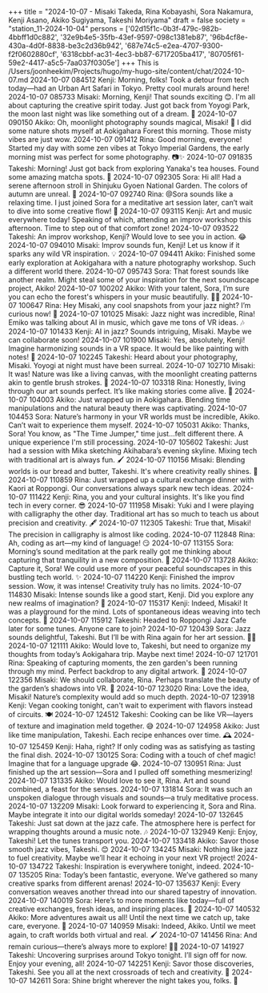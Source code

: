 +++
title = "2024-10-07 - Misaki Takeda, Rina Kobayashi, Sora Nakamura, Kenji Asano, Akiko Sugiyama, Takeshi Moriyama"
draft = false
society = "station_11-2024-10-04"
persons = ['02d15f1c-0b3f-479c-982b-4bbff1d0c882', '32e9b4e5-35fb-43ef-9597-098c1381eb87', '96b4cf8e-430a-4d0f-8838-be3c2d36b942', '687e74c5-e2ea-4707-9300-f2f0602880cf', '6318cbbf-ac31-4ec3-bb87-6717205ba417', '80705f61-59e2-4417-a5c5-7aa037f0305e']
+++
This is /Users/joonheekim/Projects/hugo/my-hugo-site/content/chat/2024-10-07.md
2024-10-07 084512 Kenji: Morning, folks! Took a detour from tech today—had an Urban Art Safari in Tokyo. Pretty cool murals around here!
2024-10-07 085733 Misaki: Morning, Kenji! That sounds exciting 😊. I'm all about capturing the creative spirit today. Just got back from Yoyogi Park, the moon last night was like something out of a dream. 🎑
2024-10-07 090150 Akiko: Oh, moonlight photography sounds magical, Misaki! 🌝 I did some nature shots myself at Aokigahara Forest this morning. Those misty vibes are just wow.
2024-10-07 091412 Rina: Good morning, everyone! Started my day with some zen vibes at Tokyo Imperial Gardens, the early morning mist was perfect for some photography. 📷✨
2024-10-07 091835 Takeshi: Morning! Just got back from exploring Yanaka's tea houses. Found some amazing matcha spots. 🍵
2024-10-07 092305 Sora: Hi all! Had a serene afternoon stroll in Shinjuku Gyoen National Garden. The colors of autumn are unreal. 🍁
2024-10-07 092740 Rina: @Sora sounds like a relaxing time. I just joined Sora for a meditative art session later, can’t wait to dive into some creative flow! 🎨
2024-10-07 093115 Kenji: Art and music everywhere today! Speaking of which, attending an improv workshop this afternoon. Time to step out of that comfort zone!
2024-10-07 093522 Takeshi: An improv workshop, Kenji? Would love to see you in action. 😂
2024-10-07 094010 Misaki: Improv sounds fun, Kenji! Let us know if it sparks any wild VR inspiration. 💡
2024-10-07 094411 Akiko: Finished some early exploration at Aokigahara with a nature photography workshop. Such a different world there.
2024-10-07 095743 Sora: That forest sounds like another realm. Might steal some of your inspiration for the next soundscape project, Akiko!
2024-10-07 100202 Akiko: With your talent, Sora, I’m sure you can echo the forest's whispers in your music beautifully. 🌲🎶
2024-10-07 100647 Rina: Hey Misaki, any cool snapshots from your jazz night? I’m curious now! 🎷
2024-10-07 101025 Misaki: Jazz night was incredible, Rina! Emiko was talking about AI in music, which gave me tons of VR ideas. 🎶
2024-10-07 101433 Kenji: AI in jazz? Sounds intriguing, Misaki. Maybe we can collaborate soon!
2024-10-07 101900 Misaki: Yes, absolutely, Kenji! Imagine harmonizing sounds in a VR space. It would be like painting with notes! 🎵
2024-10-07 102245 Takeshi: Heard about your photography, Misaki. Yoyogi at night must have been surreal.
2024-10-07 102710 Misaki: It was! Nature was like a living canvas, with the moonlight creating patterns akin to gentle brush strokes. 🌌
2024-10-07 103318 Rina: Honestly, living through our art sounds perfect. It’s like making stories come alive. 🎨
2024-10-07 104003 Akiko: Just wrapped up in Aokigahara. Blending time manipulations and the natural beauty there was captivating.
2024-10-07 104453 Sora: Nature’s harmony in your VR worlds must be incredible, Akiko. Can’t wait to experience them myself.
2024-10-07 105031 Akiko: Thanks, Sora! You know, as "The Time Jumper," time just...felt different there. A unique experience I'm still processing.
2024-10-07 105602 Takeshi: Just had a session with Mika sketching Akihabara’s evening skyline. Mixing tech with traditional art is always fun. 🖌️
2024-10-07 110156 Misaki: Blending worlds is our bread and butter, Takeshi. It's where creativity really shines. 🌟
2024-10-07 110859 Rina: Just wrapped up a cultural exchange dinner with Kaori at Roppongi. Our conversations always spark new tech ideas.
2024-10-07 111422 Kenji: Rina, you and your cultural insights. It's like you find tech in every corner. 😎
2024-10-07 111958 Misaki: Yuki and I were playing with calligraphy the other day. Traditional art has so much to teach us about precision and creativity. 🖋️
2024-10-07 112305 Takeshi: True that, Misaki! The precision in calligraphy is almost like coding.
2024-10-07 112848 Rina: Ah, coding as art—my kind of language! 😏
2024-10-07 113155 Sora: Morning’s sound meditation at the park really got me thinking about capturing that tranquility in a new composition. 🎵
2024-10-07 113728 Akiko: Capture it, Sora! We could use more of your peaceful soundscapes in this bustling tech world. ✨
2024-10-07 114220 Kenji: Finished the improv session. Wow, it was intense! Creativity truly has no limits.
2024-10-07 114830 Misaki: Intense sounds like a good start, Kenji. Did you explore any new realms of imagination? 👀
2024-10-07 115317 Kenji: Indeed, Misaki! It was a playground for the mind. Lots of spontaneous ideas weaving into tech concepts. 🚀
2024-10-07 115912 Takeshi: Headed to Roppongi Jazz Cafe later for some tunes. Anyone care to join?
2024-10-07 120439 Sora: Jazz sounds delightful, Takeshi. But I’ll be with Rina again for her art session. 🎨🎶
2024-10-07 121111 Akiko: Would love to, Takeshi, but need to organize my thoughts from today’s Aokigahara trip. Maybe next time!
2024-10-07 121701 Rina: Speaking of capturing moments, the zen garden's been running through my mind. Perfect backdrop to any digital artwork. 🍂
2024-10-07 122356 Misaki: We should collaborate, Rina. Perhaps translate the beauty of the garden’s shadows into VR. 🌿
2024-10-07 123020 Rina: Love the idea, Misaki! Nature’s complexity would add so much depth.
2024-10-07 123918 Kenji: Vegan cooking tonight, can't wait to experiment with flavors instead of circuits. 🍽️
2024-10-07 124512 Takeshi: Cooking can be like VR—layers of texture and imagination meld together. 😅
2024-10-07 124958 Akiko: Just like time manipulation, Takeshi. Each recipe enhances over time. 🕰️
2024-10-07 125459 Kenji: Haha, right? If only coding was as satisfying as tasting the final dish.
2024-10-07 130125 Sora: Coding with a touch of chef magic! Imagine that for a language upgrade 😂.
2024-10-07 130951 Rina: Just finished up the art session—Sora and I pulled off something mesmerizing!
2024-10-07 131335 Akiko: Would love to see it, Rina. Art and sound combined, a feast for the senses.
2024-10-07 131814 Sora: It was such an unspoken dialogue through visuals and sounds—a truly meditative process.
2024-10-07 132209 Misaki: Look forward to experiencing it, Sora and Rina. Maybe integrate it into our digital worlds someday!
2024-10-07 132645 Takeshi: Just sat down at the jazz cafe. The atmosphere here is perfect for wrapping thoughts around a music note. 🎶
2024-10-07 132949 Kenji: Enjoy, Takeshi! Let the tunes transport you.
2024-10-07 133418 Akiko: Savor those smooth jazz vibes, Takeshi. 😊
2024-10-07 134245 Misaki: Nothing like jazz to fuel creativity. Maybe we’ll hear it echoing in your next VR project!
2024-10-07 134722 Takeshi: Inspiration is everywhere tonight, indeed.
2024-10-07 135205 Rina: Today’s been fantastic, everyone. We’ve gathered so many creative sparks from different arenas!
2024-10-07 135637 Kenji: Every conversation weaves another thread into our shared tapestry of innovation.
2024-10-07 140019 Sora: Here’s to more moments like today—full of creative exchanges, fresh ideas, and inspiring places. 🍃
2024-10-07 140532 Akiko: More adventures await us all! Until the next time we catch up, take care, everyone. 🌟
2024-10-07 140959 Misaki: Indeed, Akiko. Until we meet again, to craft worlds both virtual and real. 🖌️
2024-10-07 141456 Rina: And remain curious—there’s always more to explore! 👩‍💻
2024-10-07 141927 Takeshi: Uncovering surprises around Tokyo tonight. I’ll sign off for now. Enjoy your evening, all! 
2024-10-07 142251 Kenji: Savor those discoveries, Takeshi. See you all at the next crossroads of tech and creativity. 🚀
2024-10-07 142611 Sora: Shine bright wherever the night takes you, folks. 🌙
